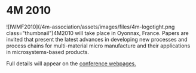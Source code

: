 # 4M 2010

<!--break-->
![IWMF2010](/4m-association/assets/images/files/4m-logotight.png class="thumbnail")4M2010 will take place in Oyonnax, France. Papers are invited that present the latest advances in developing new processes and process chains for multi-material micro manufacture and their applications in microsystems-based products.  
  
Full details will appear on the [conference webpages.](../conference/2010.html)